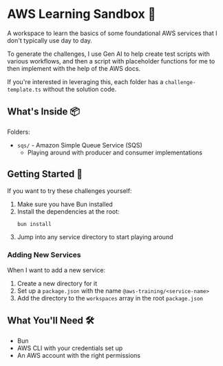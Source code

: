 # AWS Learning Sandbox 🚀

A workspace to learn the basics of some foundational AWS services that I don't typically use day to day. 

To generate the challenges, I use Gen AI to help create test scripts with various workflows, and then a script with placeholder functions for me to then implement with the help of the AWS docs.

If you're interested in leveraging this, each folder has a `challenge-template.ts` without the solution code.

## What's Inside 📦

Folders:
- `sqs/` - Amazon Simple Queue Service (SQS)
  - Playing around with producer and consumer implementations

## Getting Started 🚀

If you want to try these challenges yourself:
1. Make sure you have Bun installed
2. Install the dependencies at the root:
   ```bash
   bun install
   ```
3. Jump into any service directory to start playing around

### Adding New Services

When I want to add a new service:
1. Create a new directory for it
2. Set up a `package.json` with the name `@aws-training/<service-name>`
3. Add the directory to the `workspaces` array in the root `package.json`

## What You'll Need 🛠️

- Bun
- AWS CLI with your credentials set up
- An AWS account with the right permissions
